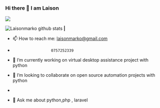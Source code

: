 ### Hi there 👋 I am Laison

![](https://komarev.com/ghpvc/?username=laisonamarko)


![Laisonmarko github stats](https://github-readme-stats.vercel.app/api?username=laisonmarko&count_private=true&show_icons=true) **|**

- 📫 How to reach me: laisonmarko@gmail.com
-                      0757252339

- 🔭 I’m currently working on virtual desktop assistance project with python

- 👯 I’m looking to collaborate on open source automation projects with python 
-
- 💬 Ask me about python,php , laravel 

